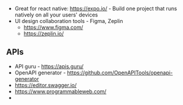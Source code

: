* Great for react native: https://expo.io/ - Build one project that runs natively
on all your users' devices
* UI design collaboration tools - Figma, Zeplin
    * https://www.figma.com/
    * https://zeplin.io/

## APIs
* API guru - https://apis.guru/
* OpenAPI generator - https://github.com/OpenAPITools/openapi-generator
* https://editor.swagger.io/
* https://www.programmableweb.com/
* 
